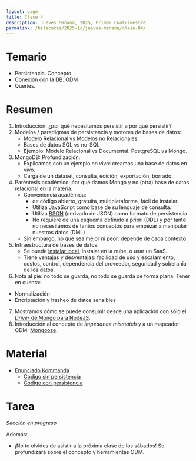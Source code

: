 ```yaml
---
layout: page
title: Clase 4
description: Jueves Mañana, 2025, Primer Cuatrimestre
permalink: /bitacoras/2025-1c/jueves-manana/clase-04/
---
```


# Temario

 * Persistencia. Concepto.
 * Conexión con la DB. ODM
 * Queries.

# Resumen

1. Introducción: ¿por qué necesitamos persistir a por qué persistir?
2. Modelos / paradigmas de persistencia y motores de bases de datos:
    * Modelo Relacional vs Modelos no Relacionales
    * Bases de datos SQL vs no-SQL
    * Ejemplo: Modelo Relacional vs Documental. PostgreSQL vs Mongo.
3. MongoDB: Profundización.
    * Explicamos con un ejemplo en vivo: creamos una base de datos en vivo.
    * Carga de un dataset, consulta, edición, exportación, borrado.
4. Paréntesis académico: ṕor qué damos Mongo y no (otra) base de datos relacional en la materia.
    * Conveniencia académica:
      * de código abierto, gratuita, multiplataforma, fácil de instalar.
      * Utiliza JavaScript como base de su lenguaje de consulta.
      * Utiliza [BSON](https://www.mongodb.com/resources/basics/json-and-bson) (derivado de JSON) como formato de persistencia
      * No requiere de una esquema definido a priori (DDL) y por tanto no necesitamos de tantos conceptos para empezar a manipular nuestros datos (DML)
   * Sin embargo, no que sea mejor ni peor: depende de cada contexto.
5. Infraestructura de bases de datos:
    * Se puede [instalar local](https://www.mongodb.com/try/download/community), instalar en la nube, o usar un SaaS.
    * Tiene ventajas y desventajas: facilidad de uso y escalamiento, costos, control, dependencia del proveedor, seguridad y soberanía de los datos.
6. Nota al pie: no todo se guarda, no todo se guarda de forma plana. Tener en cuenta:
  * Normalización
  * Encriptación y hasheo de datos sensibles
7. Mostramos cómo se puede consumir desde una aplicación con sólo el [_Driver_ de Mongo para NodeJS](https://www.mongodb.com/docs/drivers/node/current/).
8. Introducción al concepto de _impedance mismatch_ y a un mapeador ODM: [Mongoose](https://mongoosejs.com/).

# Material

* [Enunciado Kommanda](https://docs.google.com/document/d/1QHOLDwn7LaETVxSIkOWK5nGT9xrBjatjZoiKafDebsw/edit?tab=t.0#heading=h.btqp28xuwru4)
  * [Código sin persistencia](https://github.com/ddso-utn/kommanda/tree/clase-odm-inicial)
  * [Código con persistencia](https://github.com/ddso-utn/kommanda/tree/clase-odm-repos)

# Tarea

_Sección en progreso_

Además:

 * ¡No te olvides de asistir a la próxima clase de los sábados! Se profundizará sobre el concepto y herramientas ODM.